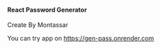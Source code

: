 
#### React Password Generator ####

Create By Montassar

You can try app on https://gen-pass.onrender.com


